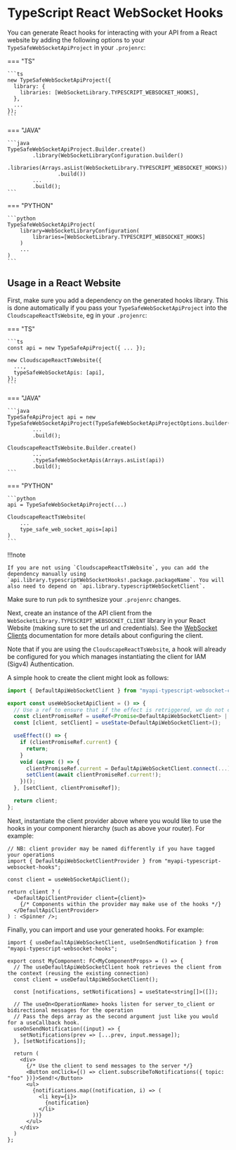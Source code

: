 # TypeScript React WebSocket Hooks

You can generate React hooks for interacting with your API from a React website by adding the following options to your `TypeSafeWebSocketApiProject` in your `.projenrc`:

=== "TS"

    ```ts
    new TypeSafeWebSocketApiProject({
      library: {
        libraries: [WebSocketLibrary.TYPESCRIPT_WEBSOCKET_HOOKS],
      },
      ...
    });
    ```

=== "JAVA"

    ```java
    TypeSafeWebSocketApiProject.Builder.create()
            .library(WebSocketLibraryConfiguration.builder()
                    .libraries(Arrays.asList(WebSocketLibrary.TYPESCRIPT_WEBSOCKET_HOOKS))
                    .build())
            ...
            .build();
    ```

=== "PYTHON"

    ```python
    TypeSafeWebSocketApiProject(
        library=WebSocketLibraryConfiguration(
            libraries=[WebSocketLibrary.TYPESCRIPT_WEBSOCKET_HOOKS]
        )
        ...
    )
    ```

## Usage in a React Website

First, make sure you add a dependency on the generated hooks library. This is done automatically if you pass your `TypeSafeWebSocketApiProject` into the `CloudscapeReactTsWebsite`, eg in your `.projenrc`:

=== "TS"

    ```ts
    const api = new TypeSafeApiProject({ ... });

    new CloudscapeReactTsWebsite({
      ...,
      typeSafeWebSocketApis: [api],
    });
    ```

=== "JAVA"

    ```java
    TypeSafeApiProject api = new TypeSafeWebSocketApiProject(TypeSafeWebSocketApiProjectOptions.builder()
            ...
            .build();

    CloudscapeReactTsWebsite.Builder.create()
            ...
            .typeSafeWebSocketApis(Arrays.asList(api))
            .build();
    ```

=== "PYTHON"

    ```python
    api = TypeSafeWebSocketApiProject(...)

    CloudscapeReactTsWebsite(
        ...
        type_safe_web_socket_apis=[api]
    )
    ```

!!!note

    If you are not using `CloudscapeReactTsWebsite`, you can add the dependency manually using `api.library.typescriptWebSocketHooks!.package.packageName`. You will also need to depend on `api.library.typescriptWebSocketClient`.

Make sure to run `pdk` to synthesize your `.projenrc` changes.

Next, create an instance of the API client from the `WebSocketLibrary.TYPESCRIPT_WEBSOCKET_CLIENT` library in your React Website (making sure to set the url and credentials). See the [WebSocket Clients](./websocket_clients.md) documentation for more details about configuring the client.

Note that if you are using the `CloudscapeReactTsWebsite`, a hook will already be configured for you which manages instantiating the client for IAM (Sigv4) Authentication.

A simple hook to create the client might look as follows:

```ts
import { DefaultApiWebSocketClient } from "myapi-typescript-websocket-client";

export const useWebSocketApiClient = () => {
  // Use a ref to ensure that if the effect is retriggered, we do not create a second connection
  const clientPromiseRef = useRef<Promise<DefaultApiWebSocketClient> | null>(null);
  const [client, setClient] = useState<DefaultApiWebSocketClient>();

  useEffect(() => {
    if (clientPromiseRef.current) {
      return;
    }
    void (async () => {
      clientPromiseRef.current = DefaultApiWebSocketClient.connect(...);
      setClient(await clientPromiseRef.current!);
    })();
  }, [setClient, clientPromiseRef]);

  return client;
};
```

Next, instantiate the client provider above where you would like to use the hooks in your component hierarchy (such as above your router). For example:

```tsx
// NB: client provider may be named differently if you have tagged your operations
import { DefaultApiWebSocketClientProvider } from "myapi-typescript-websocket-hooks";

const client = useWebSocketApiClient();

return client ? (
  <DefaultApiClientProvider client={client}>
    {/* Components within the provider may make use of the hooks */}
  </DefaultApiClientProvider>
) : <Spinner />;
```

Finally, you can import and use your generated hooks. For example:

```tsx
import { useDefaultApiWebSocketClient, useOnSendNotification } from "myapi-typescript-websocket-hooks";

export const MyComponent: FC<MyComponentProps> = () => {
  // The useDefaultApiWebSocketClient hook retrieves the client from the context (reusing the existing connection)
  const client = useDefaultApiWebSocketClient();

  const [notifications, setNotifications] = useState<string[]>([]);

  // The useOn<OperationName> hooks listen for server_to_client or bidirectional messages for the operation
  // Pass the deps array as the second argument just like you would for a useCallback hook.
  useOnSendNotification((input) => {
    setNotifications(prev => [...prev, input.message]);
  }, [setNotifications]);

  return (
    <div>
      {/* Use the client to send messages to the server */}
      <Button onClick={() => client.subscribeToNotifications({ topic: "foo" })}>Send!</Button>
      <ul>
        {notifications.map((notification, i) => (
          <li key={i}>
            {notification}
          </li>
        ))}
      </ul>
    </div>
  )
};
```
